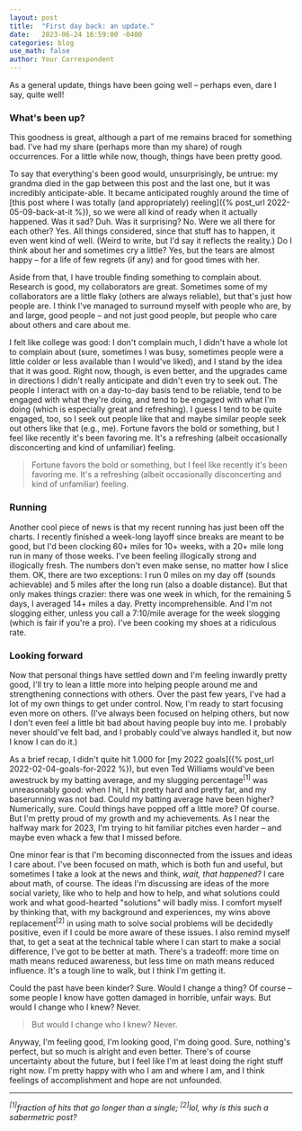```yaml
---
layout: post
title:  "First day back: an update."
date:   2023-06-24 16:59:00 -0400
categories: blog
use_math: false
author: Your Correspondent
---
```


As a general update, things have been going well &ndash; perhaps even, dare I say, quite well!

### What's been up?

This goodness is great, although a part of me remains braced for something bad. I've had my share (perhaps more than my share) of rough occurrences. For a little while now, though, things have been pretty good.

To say that everything's been good would, unsurprisingly, be untrue: my grandma died in the gap between this post and the last one, but it was incredibly anticipate-able. It became anticipated roughly around the time of [this post where I was totally (and appropriately) reeling]({% post_url 2022-05-09-back-at-it %}), so we were all kind of ready when it actually happened. Was it sad? Duh. Was it surprising? No. Were we all there for each other? Yes. All things considered, since that stuff has to happen, it even went kind of well. (Weird to write, but I'd say it reflects the reality.) Do I think about her and sometimes cry a little? Yes, but the tears are almost happy &ndash; for a life of few regrets (if any) and for good times with her.

Aside from that, I have trouble finding something to complain about. Research is good, my collaborators are great. Sometimes some of my collaborators are a little flaky (others are always reliable), but that's just how people are. I think I've managed to surround myself with people who are, by and large, good people &ndash; and not just good people, but people who care about others and care about me.

I felt like college was good: I don't complain much, I didn't have a whole lot to complain about (sure, sometimes I was busy, sometimes people were a little colder or less available than I would've liked), and I stand by the idea that it was good. Right now, though, is even better, and the upgrades came in directions I didn't really anticipate and didn't even try to seek out. The people I interact with on a day-to-day basis tend to be reliable, tend to be engaged with what they're doing, and tend to be engaged with what I'm doing (which is especially great and refreshing). I guess I tend to be quite engaged, too, so I seek out people like that and maybe similar people seek out others like that (e.g., me). Fortune favors the bold or something, but I feel like recently it's been favoring me. It's a refreshing (albeit occasionally disconcerting and kind of unfamiliar) feeling.

> Fortune favors the bold or something, but I feel like recently it's been favoring me. It's a refreshing (albeit occasionally disconcerting and kind of unfamiliar) feeling.

### Running

Another cool piece of news is that my recent running has just been off the charts. I recently finished a week-long layoff since breaks are meant to be good, but I'd been clocking 60+ miles for 10+ weeks, with a 20+ mile long run in many of those weeks. I've been feeling illogically strong and illogically fresh. The numbers don't even make sense, no matter how I slice them. OK, there are two exceptions: I run 0 miles on my day off (sounds achievable) and 5 miles after the long run (also a doable distance). But that only makes things crazier: there was one week in which, for the remaining 5 days, I averaged 14+ miles a day. Pretty incomprehensible. And I'm not slogging either, unless you call a 7:10/mile average for the week slogging (which is fair if you're a pro). I've been cooking my shoes at a ridiculous rate.

### Looking forward

Now that personal things have settled down and I'm feeling inwardly pretty good, I'll try to lean a little more into helping people around me and strengthening connections with others. Over the past few years, I've had a lot of my own things to get under control. Now, I'm ready to start focusing even more on others. (I've always been focused on helping others, but now I don't even feel a little bit bad about having people buy into me. I probably never should've felt bad, and I probably could've always handled it, but now I know I can do it.)

As a brief recap, I didn't quite hit 1.000 for [my 2022 goals]({% post_url 2022-02-04-goals-for-2022 %}), but even Ted Williams would've been awestruck by my batting average, and my slugging percentage<sup>[1]</sup> was unreasonably good: when I hit, I hit pretty hard and pretty far, and my baserunning was not bad. Could my batting average have been higher? Numerically, sure. Could things have popped off a little more? Of course. But I'm pretty proud of my growth and my achievements. As I near the halfway mark for 2023, I'm trying to hit familiar pitches even harder &ndash; and maybe even whack a few that I missed before.

One minor fear is that I'm becoming disconnected from the issues and ideas I care about. I've been focused on math, which is both fun and useful, but sometimes I take a look at the news and think, *wait, that happened?* I care about math, of course. The ideas I'm discussing are ideas of the more social variety, like who to help and how to help, and what solutions could work and what good-hearted "solutions" will badly miss. I comfort myself by thinking that, with my background and experiences, my wins above replacement<sup>[2]</sup> in using math to solve social problems will be decidedly positive, even if I could be more aware of these issues. I also remind myself that, to get a seat at the technical table where I can start to make a social difference, I've got to be better at math. There's a tradeoff: more time on math means reduced awareness, but less time on math means reduced influence. It's a tough line to walk, but I think I'm getting it.

Could the past have been kinder? Sure. Would I change a thing? Of course &ndash; some people I know have gotten damaged in horrible, unfair ways. But would I change who I knew? Never.

> But would I change who I knew? Never.

Anyway, I'm feeling good, I'm looking good, I'm doing good. Sure, nothing's perfect, but so much is alright and even better. There's of course uncertainty about the future, but I feel like I'm at least doing the right stuff right now. I'm pretty happy with who I am and where I am, and I think feelings of accomplishment and hope are not unfounded. 

---

*<sup>[1]</sup>fraction of hits that go longer than a single; <sup>[2]</sup>lol, why is this such a sabermetric post?*
